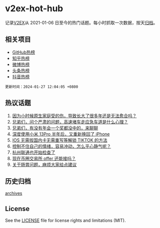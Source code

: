 # v2ex-hot-hub

 记录[V2EX](https://www.v2ex.com/)从 2021-01-06 日至今的热门话题。每小时抓取一次数据，按天[归档](archives)。
 
 ## 相关项目

- [GitHub热榜](https://github.com/it985/github-hot-hub)
- [知乎热榜](https://github.com/it985/zhihu-hot-hub)
- [微博热榜](https://github.com/it985/weibo-hot-hub)
- [头条热榜](https://github.com/it985/toutiao-hot-hub)
- [抖音热榜](https://github.com/it985/douyin-hot-hub)


 `更新时间：2024-01-27 12:04:05 +0800`

## 热议话题

1. [因为小时候原生家庭受的伤，导致长大了很多年还是无法愈合吗？](https://www.v2ex.com/t/1011778)
1. [兄弟们，问个严肃的问题，高速堵车走应急车道是什么心理？](https://www.v2ex.com/t/1011805)
1. [兄弟们，有没有年会一个奖都没中的，来聊聊](https://www.v2ex.com/t/1011843)
1. [深度使用小米 13Pro 半年后，又重新换回了 iPhone](https://www.v2ex.com/t/1011829)
1. [IOS 无需拔国内卡无需重写等解锁 TIKTOK 的方法](https://www.v2ex.com/t/1011762)
1. [控制不住自己的情绪，容易冲动，怎么平心静气呢？](https://www.v2ex.com/t/1011842)
1. [杭州联通也开始检查了](https://www.v2ex.com/t/1011801)
1. [现在币圈交易所 offer 还能接吗？](https://www.v2ex.com/t/1011867)
1. [关于肠胃问题，麻烦大家给点建议](https://www.v2ex.com/t/1011822)

## 历史归档

[archives](archives)

## License

See the [LICENSE](LICENSE) file for license rights and limitations (MIT).
